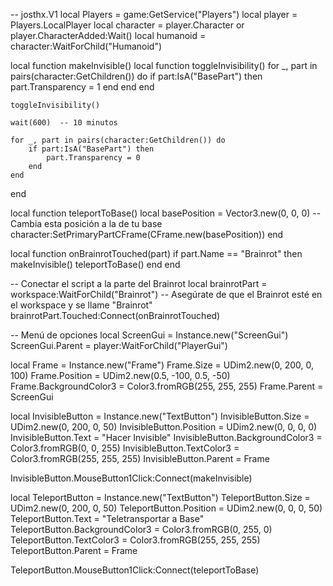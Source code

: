-- josthx.V1
local Players = game:GetService("Players")
local player = Players.LocalPlayer
local character = player.Character or player.CharacterAdded:Wait()
local humanoid = character:WaitForChild("Humanoid")

local function makeInvisible()
    local function toggleInvisibility()
        for _, part in pairs(character:GetChildren()) do
            if part:IsA("BasePart") then
                part.Transparency = 1
            end
        end
    end

    toggleInvisibility()

    wait(600)  -- 10 minutos

    for _, part in pairs(character:GetChildren()) do
        if part:IsA("BasePart") then
            part.Transparency = 0
        end
    end
end

local function teleportToBase()
    local basePosition = Vector3.new(0, 0, 0)  -- Cambia esta posición a la de tu base
    character:SetPrimaryPartCFrame(CFrame.new(basePosition))
end

local function onBrainrotTouched(part)
    if part.Name == "Brainrot" then
        makeInvisible()
        teleportToBase()
    end
end

-- Conectar el script a la parte del Brainrot
local brainrotPart = workspace:WaitForChild("Brainrot")  -- Asegúrate de que el Brainrot esté en el workspace y se llame "Brainrot"
brainrotPart.Touched:Connect(onBrainrotTouched)

-- Menú de opciones
local ScreenGui = Instance.new("ScreenGui")
ScreenGui.Parent = player:WaitForChild("PlayerGui")

local Frame = Instance.new("Frame")
Frame.Size = UDim2.new(0, 200, 0, 100)
Frame.Position = UDim2.new(0.5, -100, 0.5, -50)
Frame.BackgroundColor3 = Color3.fromRGB(255, 255, 255)
Frame.Parent = ScreenGui

local InvisibleButton = Instance.new("TextButton")
InvisibleButton.Size = UDim2.new(0, 200, 0, 50)
InvisibleButton.Position = UDim2.new(0, 0, 0, 0)
InvisibleButton.Text = "Hacer Invisible"
InvisibleButton.BackgroundColor3 = Color3.fromRGB(0, 0, 255)
InvisibleButton.TextColor3 = Color3.fromRGB(255, 255, 255)
InvisibleButton.Parent = Frame

InvisibleButton.MouseButton1Click:Connect(makeInvisible)

local TeleportButton = Instance.new("TextButton")
TeleportButton.Size = UDim2.new(0, 200, 0, 50)
TeleportButton.Position = UDim2.new(0, 0, 0, 50)
TeleportButton.Text = "Teletransportar a Base"
TeleportButton.BackgroundColor3 = Color3.fromRGB(0, 255, 0)
TeleportButton.TextColor3 = Color3.fromRGB(255, 255, 255)
TeleportButton.Parent = Frame

TeleportButton.MouseButton1Click:Connect(teleportToBase)
